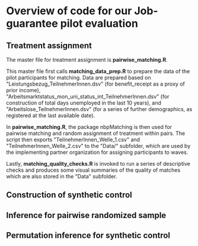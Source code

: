 # Overview of code for our Job-guarantee pilot evaluation


## Treatment assignment

The master file for treatment assignment is **pairwise_matching.R**.

This master file first calls **matching_data_prep.R** to prepare the data of the pilot participants for matching.
Data are prepared based on "Leistungsbezug_TeilnehmerInnen.dsv" (for benefit_receipt as a proxy of prior income),
"Arbeitsmarktstatus_mon_uni_status_int_TeilnehmerInnen.dsv" (for construction of total days unemployed in the last 10 years), and "Arbeitslose_TeilnehmerInnen.dsv" (for a series of further demographics, as registered at the last available date).

In **pairwise_matching.R**, the package nbpMatching is then used for pairwise matching and random assignment of treatment within pairs.
The script then exports "TeilnehmerInnen_Welle_1.csv" and "TeilnehmerInnen_Welle_2.csv" to the "Data/" subfolder, which are used by the implementing partner organization for assigning participants to waves.

Lastly, **matching_quality_checks.R** is invoked to run a series of descriptive checks and produces some visual summaries of the quality of matches which are also stored in the "Data" subfolder.


## Construction of synthetic control


## Inference for pairwise randomized sample


## Permutation inference for synthetic control